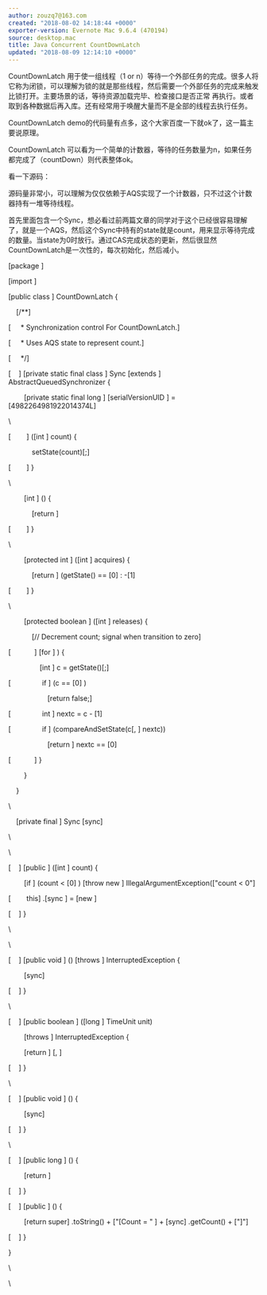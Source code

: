 ```yaml
---
author: zouzq7@163.com
created: "2018-08-02 14:18:44 +0000"
exporter-version: Evernote Mac 9.6.4 (470194)
source: desktop.mac
title: Java Concurrent CountDownLatch
updated: "2018-08-09 12:14:10 +0000"
---
```


<div>

CountDownLatch 用于使一组线程（1 or
n）等待一个外部任务的完成。很多人将它称为闭锁，可以理解为锁的就是那些线程，然后需要一个外部任务的完成来触发比锁打开。主要场景的话，等待资源加载完毕、检查接口是否正常
再执行。或者取到各种数据后再入库。还有经常用于唤醒大量而不是全部的线程去执行任务。

</div>

<div>

CountDownLatch
demo的代码量有点多，这个大家百度一下就ok了，这一篇主要说原理。

</div>

<div>

CountDownLatch
可以看为一个简单的计数器，等待的任务数量为n，如果任务都完成了（countDown）则代表整体ok。

</div>

<div>

看一下源码：

</div>

<div>

源码量非常小，可以理解为仅仅依赖于AQS实现了一个计数器，只不过这个计数器持有一堆等待线程。

</div>

<div>

首先里面包含一个Sync，想必看过前两篇文章的同学对于这个已经很容易理解了，就是一个AQS，然后这个Sync中持有的state就是count，用来显示等待完成的数量。当state为0时放行。通过CAS完成状态的更新，然后很显然CountDownLatch是一次性的，每次初始化，然后减小。

</div>

<div>

<div>

[package
] 

</div>

<div>

[import
] 

</div>

<div>

[public class ] CountDownLatch {

</div>

<div>

    [/\*\*] 

</div>

<div>

[     \* Synchronization control For
CountDownLatch.] 

</div>

<div>

[     \* Uses AQS state to represent
count.] 

</div>

<div>

[     \*/] 

</div>

<div>

[    ] [private static final
class ] Sync [extends
] AbstractQueuedSynchronizer {

</div>

<div>

        [private static final long
] [serialVersionUID
] =
[4982264981922014374L] 

</div>

<div>

\

</div>

<div>

[        ] ([int
] count) {

</div>

<div>

            setState(count)[;] 

</div>

<div>

[        ] }

</div>

<div>

\

</div>

<div>

        [int
] () {

</div>

<div>

            [return
] 

</div>

<div>

[        ] }

</div>

<div>

\

</div>

<div>

        [protected int
] ([int
] acquires) {

</div>

<div>

            [return ] (getState() ==
[0] :
-[1] 

</div>

<div>

[        ] }

</div>

<div>

\

</div>

<div>

        [protected boolean
] ([int
] releases) {

</div>

<div>

            [// Decrement count; signal when transition to
zero] 

</div>

<div>

[            ] [for
] ) {

</div>

<div>

                [int ] c =
getState()[;] 

</div>

<div>

[                if ] (c ==
[0] )

</div>

<div>

                    [return false;] 

</div>

<div>

[                int ] nextc = c -
[1] 

</div>

<div>

[                if ] (compareAndSetState(c[,
] nextc))

</div>

<div>

                    [return ] nextc ==
[0] 

</div>

<div>

[            ] }

</div>

<div>

        }

</div>

<div>

    }

</div>

<div>

\

</div>

<div>

    [private final ] Sync
[sync] 

</div>

<div>

\

</div>

<div>

\

</div>

<div>

[    ] [public
] ([int
] count) {

</div>

<div>

        [if ] (count \<
[0] ) [throw new
] IllegalArgumentException([\"count \<
0\"] 

</div>

<div>

[        this] .[sync
] = [new
] 

</div>

<div>

[    ] }

</div>

<div>

\

</div>

<div>

\

</div>

<div>

[    ] [public void
] () [throws
] InterruptedException {

</div>

<div>

       
[sync] 

</div>

<div>

[    ] }

</div>

<div>

\

</div>

<div>

[    ] [public boolean
] ([long
] TimeUnit
unit)

</div>

<div>

        [throws ] InterruptedException {

</div>

<div>

        [return
] [,
] 

</div>

<div>

[    ] }

</div>

<div>

\

</div>

<div>

[    ] [public void
] () {

</div>

<div>

       
[sync] 

</div>

<div>

[    ] }

</div>

<div>

\

</div>

<div>

[    ] [public long
] () {

</div>

<div>

        [return
] 

</div>

<div>

[    ] }

</div>

<div>

[    ] [public
] () {

</div>

<div>

        [return super] .toString() + [\"\[Count
= \" ] +
[sync] .getCount() +
[\"\]\"] 

</div>

<div>

[    ] }

</div>

<div>

}

</div>

<div>

\

</div>

</div>

<div>

\

</div>
